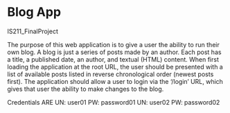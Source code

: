 # Blog App
IS211_FinalProject

The purpose of this web application is to give a user the ability to run their own blog. A blog is just a
series of posts made by an author. Each post has a title, a published date, an author, and textual
(HTML) content. When first loading the application at the root URL, the user should be presented with a
list of available posts listed in reverse chronological order (newest posts first). The application should
allow a user to login via the ‘/login’ URL, which gives that user the ability to make changes to the blog.

Credentials ARE  UN: user01 PW: password01 UN: user02 PW: password02

